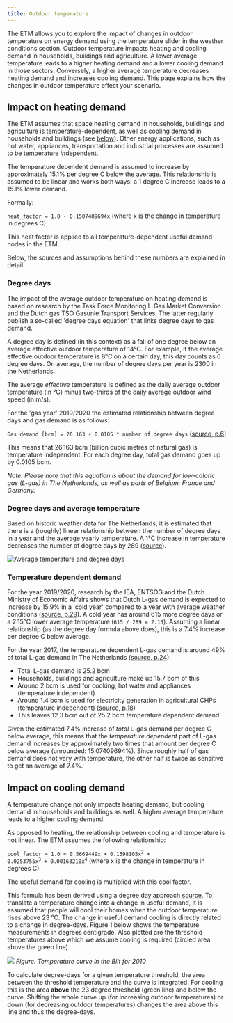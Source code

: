 ```yaml
---
title: Outdoor temperature
---
```


The ETM allows you to explore the impact of changes in outdoor temperature on energy demand using the temperature slider in the weather conditions section. Outdoor temperature impacts heating and cooling demand in households, buildings and agriculture. A lower average temperature leads to a higher heating demand and a lower cooling demand in those sectors. Conversely, a higher average temperature decreases heating demand and increases cooling demand. This page explains how the changes in outdoor temperature effect your scenario. 

## Impact on heating demand
The ETM assumes that space heating demand in households, buildings and agriculture is temperature-dependent, as well as cooling demand in households and buildings (see [below](#impact-on-cooling-demand)).  Other energy applications, such as hot water, appliances, transportation and industrial processes are assumed to be temperature *in*dependent.

The temperature dependent demand is assumed to increase by approximately 15.1% per degree C below the average. This relationship is assumed to be linear and works both ways: a 1 degree C increase leads to a 15.1% lower demand.

Formally:

<code>heat_factor = 1.0 - 0.1507409694x</code>
(where x is the change in temperature in degrees C)

This heat factor is applied to all temperature-dependent useful demand nodes in the ETM.

Below, the sources and assumptions behind these numbers are explained in detail.

### Degree days
The impact of the average outdoor temperature on heating demand is based on research by the Task Force Monitoring L-Gas Market Conversion and the Dutch gas TSO Gasunie Transport Services. The latter regularly publish a so-called 'degree days equation' that links degree days to gas demand.

A degree day is defined (in this context) as a fall of one degree below an average effective outdoor temperature of 14°C. For example, if the average effective outdoor temperature is 8°C on a certain day, this day counts as 6 degree days. On average, the number of degree days per year is 2300 in the Netherlands.

The average _effective_ temperature is defined as the daily average outdoor temperature (in °C) minus two-thirds of the daily average outdoor wind speed (in m/s).

For the 'gas year' 2019/2020 the estimated relationship between degree days and gas demand is as follows:

`Gas demand [bcm] = 26.163 + 0.0105 * number of degree days` ([source, p.6](https://refman.energytransitionmodel.com/publications/2116))

This means that 26.163 bcm (billion cubic metres of natural gas) is temperature independent. For each degree day, total gas demand goes up by 0.0105 bcm.

_Note: Please note that this equation is about the demand for low-caloric gas (L-gas) in The Netherlands, as well as parts of Belgium, France and Germany._

### Degree days and average temperature
Based on historic weather data for The Netherlands, it is estimated that there is a (roughly) linear relationship between the number of degree days in a year and the average yearly temperature. A 1°C increase in temperature decreases the number of degree days by 289 ([source](https://refman.energytransitionmodel.com/publications/2117)).

![Average temperature and degree days](/img/docs/20200526_temperature_degree_days.png)

### Temperature dependent demand
For the year 2019/2020, research by the IEA, ENTSOG and the Dutch Ministry of Economic Affairs shows that Dutch L-gas demand is expected to increase by 15.9% in a 'cold year' compared to a year with average weather conditions ([source, p.29](https://refman.energytransitionmodel.com/publications/2113)). A cold year has around 615 more degree days or a 2.15°C lower average temperature (`615 / 289 = 2.15`). Assuming a linear relationship (as the degree day formula above does), this is a 7.4% increase per degree C below average.

For the year 2017, the temperature dependent L-gas demand is around 49% of total L-gas demand in The Netherlands ([source, p.24](https://refman.energytransitionmodel.com/publications/2114)):
 * Total L-gas demand is 25.2 bcm
 * Households, buildings and agriculture make up 15.7 bcm of this
 * Around 2 bcm is used for cooking, hot water and appliances (temperature independent)
 * Around 1.4 bcm is used for electricity generation in agricultural CHPs (temperature independent) ([source, p.18](https://refman.energytransitionmodel.com/publications/2115))
 * This leaves 12.3 bcm out of 25.2 bcm temperature dependent demand

 Given the estimated 7.4% increase of _total_ L-gas demand per degree C below average, this means that the _temperature dependent_ part of L-gas demand increases by approximately two times that amount per degree C below average (unrounded: 15.07409694%). Since roughly half of gas demand does not vary with temperature, the other half is twice as sensitive to get an average of 7.4%.

## Impact on cooling demand
A temperature change not only impacts heating demand, but cooling demand in households and buildings as well. A higher average temperature leads to a higher cooling demand.

As opposed to heating, the relationship between cooling and temperature is not linear. The ETM assumes the following relationship:

<code>cool_factor = 1.0 + 0.5669449x + 0.1598105x<sup>2</sup> + 0.0253755x<sup>3</sup> + 0.00163210x<sup>4</sup></code> (where x is the change in temperature in degrees C)

The useful demand for cooling is multiplied with this cool factor.

This formula has been derived using a degree day approach [source](http://en.wikipedia.org/wiki/Degree_day).
To translate a temperature change into a change in useful demand, it is assumed that people will cool their homes when the outdoor temperature rises above 23 °C. The change in useful demand cooling is directly related to a change in degree-days. Figure 1 below shows the temperature measurements in degrees centigrade. Also plotted are the threshold temperatures above which we assume cooling is required (circled area above the green line).

![](/img/docs/Degree_days_shaded.png)
_Figure: Temperature curve in the Bilt for 2010_

To calculate degree-days for a given temperature threshold, the area between the threshold temperature and the curve is integrated. For cooling this is the area **above** the 23 degree threshold (green line) and below the curve. Shifting the whole curve up (for increasing outdoor temperatures) or down (for decreasing outdoor temperatures) changes the area above this line and thus the degree-days.
